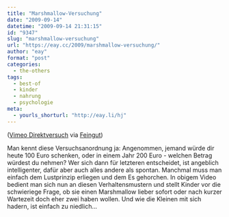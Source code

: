 ```yaml
---
title: "Marshmallow-Versuchung"
date: "2009-09-14"
datetime: "2009-09-14 21:31:15"
id: "9347"
slug: "marshmallow-versuchung"
url: "https://eay.cc/2009/marshmallow-versuchung/"
author: "eay"
format: "post"
categories:
  - the-others
tags:
  - best-of
  - kinder
  - nahrung
  - psychologie
meta:
  - yourls_shorturl: "http://eay.li/hj"
---
```


 ([Vimeo Direktversuch](http://vimeo.com/5239013) via [Feingut](http://www.feingut.de/2009/09/14/der-marshmallow-test/))

Man kennt diese Versuchsanordnung ja: Angenommen, jemand würde dir heute 100 Euro schenken, oder in einem Jahr 200 Euro - welchen Betrag würdest du nehmen? Wer sich dann für letzteren entscheidet, ist angeblich intelligenter, dafür aber auch alles andere als spontan. Manchmal muss man einfach dem Lustprinzip erliegen und dem Es gehorchen. In obigem Video bedient man sich nun an diesen Verhaltensmustern und stellt Kinder vor die schwieriege Frage, ob sie einen Marshmallow lieber sofort oder nach kurzer Wartezeit doch eher zwei haben wollen. Und wie die Kleinen mit sich hadern, ist einfach zu niedlich...
